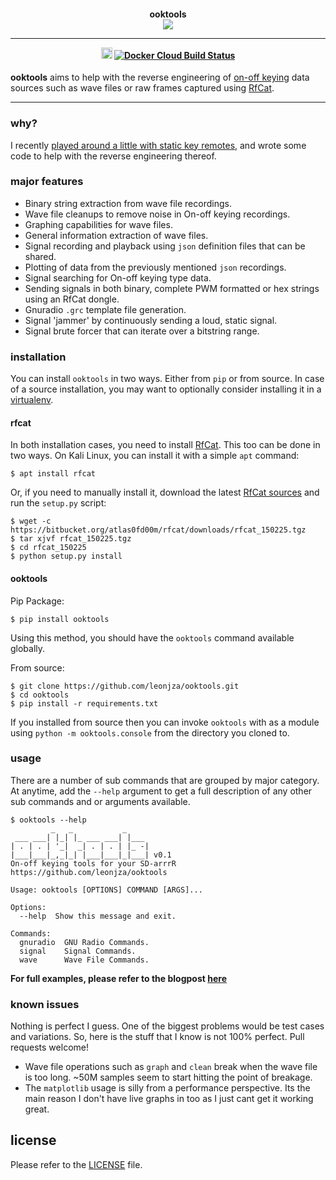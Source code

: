<h4 align="center">
    ooktools
    <br>
    <img src="images/banner.png">
    <hr />
    <a href="https://twitter.com/leonjza"><img src="https://img.shields.io/badge/twitter-%40leonjza-blue.svg" alt="@leonjza" height="18"></a>
    <a href="https://hub.docker.com/r/leonjza/ooktools"><img alt="Docker Cloud Build Status" src="https://img.shields.io/docker/cloud/build/leonjza/ooktools"></a>
</h4>

**ooktools** aims to help with the reverse engineering of [on-off keying](https://en.wikipedia.org/wiki/On-off_keying) data sources such as wave files or raw frames captured using [RfCat](https://bitbucket.org/atlas0fd00m/rfcat).

---

### why?
I recently [played around a little with static key remotes](https://virtualenv.pypa.io/en/stable/), and wrote some code to help with the reverse engineering thereof.

### major features

- Binary string extraction from wave file recordings.
- Wave file cleanups to remove noise in On-off keying recordings.
- Graphing capabilities for wave files.
- General information extraction of wave files.
- Signal recording and playback using `json` definition files that can be shared.
- Plotting of data from the previously mentioned `json` recordings.
- Signal searching for On-off keying type data.
- Sending signals in both binary, complete PWM formatted or hex strings using an RfCat dongle.
- Gnuradio `.grc` template file generation.
- Signal 'jammer' by continuously sending a loud, static signal.
- Signal brute forcer that can iterate over a bitstring range.

### installation
You can install `ooktools` in two ways. Either from `pip` or from source. In case of a source installation, you may want to optionally consider installing it in a [virtualenv](https://virtualenv.pypa.io/en/stable/).

#### rfcat
In both installation cases, you need to install [RfCat](https://bitbucket.org/atlas0fd00m/rfcat). This too can be done in two ways. On Kali Linux, you can install it with a simple `apt` command:

```
$ apt install rfcat
```

Or, if you need to manually install it, download the latest [RfCat sources](https://bitbucket.org/atlas0fd00m/rfcat/downloads) and run the `setup.py` script:

```
$ wget -c https://bitbucket.org/atlas0fd00m/rfcat/downloads/rfcat_150225.tgz
$ tar xjvf rfcat_150225.tgz
$ cd rfcat_150225
$ python setup.py install
```
#### ooktools
Pip Package:
```
$ pip install ooktools
```

Using this method, you should have the `ooktools` command available globally.

From source:
```
$ git clone https://github.com/leonjza/ooktools.git
$ cd ooktools
$ pip install -r requirements.txt
```

If you installed from source then you can invoke `ooktools` with as a module using `python -m ooktools.console` from the directory you cloned to.

### usage
There are a number of sub commands that are grouped by major category. At anytime, add the `--help` argument to get a full description of any other sub commands and or arguments available.

```
$ ooktools --help
         _   _           _
 ___ ___| |_| |_ ___ ___| |___
| . | . | '_|  _| . | . | |_ -|
|___|___|_,_|_| |___|___|_|___| v0.1
On-off keying tools for your SD-arrrR
https://github.com/leonjza/ooktools

Usage: ooktools [OPTIONS] COMMAND [ARGS]...

Options:
  --help  Show this message and exit.

Commands:
  gnuradio  GNU Radio Commands.
  signal    Signal Commands.
  wave      Wave File Commands.
```

**For full examples, please refer to the blogpost [here](https://leonjza.github.io/blog/2016/10/08/ooktools-on-off-keying-tools-for-your-sdr/)**

### known issues
Nothing is perfect I guess. One of the biggest problems would be test cases and variations. So, here is the stuff that I know is not 100% perfect. Pull requests welcome!

- Wave file operations such as `graph` and `clean` break when the wave file is too long. ~50M samples seem to start hitting the point of breakage.
- The `matplotlib` usage is silly from a performance perspective. Its the main reason I don't have live graphs in too as I just cant get it working great.

## license
Please refer to the [LICENSE](https://github.com/leonjza/ooktools/blob/master/LICENSE) file.
